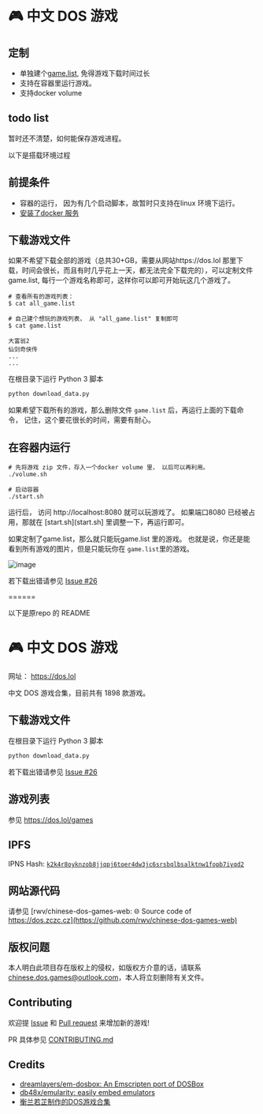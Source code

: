 # 🎮 中文 DOS 游戏

## 定制
* 单独建个[game.list](game.list), 免得游戏下载时间过长
* 支持在容器里运行游戏。
* 支持docker volume

## todo list

暂时还不清楚，如何能保存游戏进程。 

以下是搭载环境过程

## 前提条件

* 容器的运行， 因为有几个启动脚本，故暂时只支持在linux 环境下运行。
* [安装了docker 服务](https://docs.docker.com/engine/install/)

## 下载游戏文件

如果不希望下载全部的游戏（总共30+GB，需要从网站https://dos.lol 那里下载，时间会很长，而且有时几乎花上一天，都无法完全下载完的），可以定制文件 game.list, 每行一个游戏名称即可，这样你可以即可开始玩这几个游戏了。
```
# 查看所有的游戏列表：
$ cat all_game.list

# 自己建个想玩的游戏列表， 从 "all_game.list" 复制即可
$ cat game.list

大富翁2
仙剑奇侠传
...
...
```

在根目录下运行 Python 3 脚本

``` python
python download_data.py
```

如果希望下载所有的游戏，那么删除文件 `game.list` 后，再运行上面的下载命令， 记住，这个要花很长的时间，需要有耐心。

## 在容器内运行

```
# 先将游戏 zip 文件，存入一个docker volume 里， 以后可以再利用。 
./volume.sh

# 启动容器
./start.sh
```

运行后， 访问 http://localhost:8080 就可以玩游戏了。 如果端口8080 已经被占用，那就在 [start.sh](start.sh] 里调整一下，再运行即可。 

如果定制了game.list，那么就只能玩game.list 里的游戏。 也就是说，你还是能看到所有游戏的图片，但是只能玩你在 `game.list`里的游戏。 

![image](https://github.com/ozbillwang/dos-games/assets/8954908/a09a6318-0e2e-4e25-a040-223af27b8b44)

若下载出错请参见 [Issue #26](https://github.com/rwv/chinese-dos-games/issues/26)

======

以下是原repo 的 README

# 🎮 中文 DOS 游戏

网址： https://dos.lol


中文 DOS 游戏合集，目前共有 1898 款游戏。

## 下载游戏文件

在根目录下运行 Python 3 脚本

``` python
python download_data.py
```
若下载出错请参见 [Issue #26](https://github.com/rwv/chinese-dos-games/issues/26)

## 游戏列表

参见 https://dos.lol/games

## IPFS

IPNS Hash: [`k2k4r8oyknzob8jjqpj6toer4dw3jc6srsbqlbsalktnw1fopb7iyqd2`](https://ipfs.io/ipns/k2k4r8oyknzob8jjqpj6toer4dw3jc6srsbqlbsalktnw1fopb7iyqd2)

## 网站源代码

请参见 [rwv/chinese-dos-games-web: 🌐 Source code of https://dos.zczc.cz](https://github.com/rwv/chinese-dos-games-web)

## 版权问题

本人明白此项目存在版权上的侵权，如版权方介意的话，请联系 [chinese.dos.games@outlook.com](mailto:chinese.dos.games@outlook.com)，本人将立刻删除有关文件。

## Contributing

欢迎提 [Issue](https://github.com/rwv/chinese-dos-games/issues) 和 [Pull request](https://github.com/rwv/chinese-dos-games/pulls) 来增加新的游戏!

PR 具体参见 [CONTRIBUTING.md](https://github.com/rwv/chinese-dos-games/blob/master/CONTRIBUTING.md)

## Credits

* [dreamlayers/em-dosbox: An Emscripten port of DOSBox](https://github.com/dreamlayers/em-dosbox)
* [db48x/emularity: easily embed emulators](https://github.com/db48x/emularity)
* [衡兰若芷制作的DOS游戏合集](https://tieba.baidu.com/p/3962261741)
